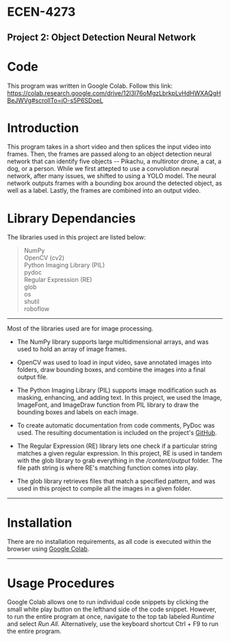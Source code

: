 # ECEN-4273 
## Project 2: Object Detection Neural Network

# Code
This program was written in Google Colab. Follow this link: https://colab.research.google.com/drive/12l3l76oMgzLbrkpLyHdHWXAQgHBeJWVg#scrollTo=jO-s5P6SDoeL

# Introduction
This program takes in a short video and then splices the input video into frames. Then, the frames are passed along to an object detection neural network that can identify five objects -- Pikachu, a multirotor drone, a cat, a dog, or a person. While we first attepted to use a convolution neural network, after many issues, we shifted to using a YOLO model. The neural network outputs frames with a bounding box around the detected object, as well as a label. Lastly, the frames are combined into an output video. 

# Library Dependancies
The libraries used in this project are listed below: 
> NumPy <br>
> OpenCV (cv2) <br>
> Python Imaging Library (PIL) <br>
> pydoc <br>
> Regular Expression (RE) <br>
> glob <br>
> os <br>
> shutil <br>
> roboflow <br>

---

Most of the libraries used are for image processing.
 
* The NumPy library supports large multidimensional arrays, and was used to hold an array of image frames.
 
* OpenCV was used to load in input video, save annotated images into folders, draw bounding boxes, and combine the images into a final output file.
 
* The Python Imaging Library (PIL) supports image modification such as masking, enhancing, and adding text. In this project, we used the Image, ImageFont, and ImageDraw function from PIL library to draw the bounding boxes and labels on each image.
 
* To create automatic documentation from code comments, PyDoc was used. The resulting documentation is included on the project's [GitHub](https://github.com/ICook094/ECEN-4273-Proj2).
 
* The Regular Expression (RE) library lets one check if a particular string matches a given regular expression. In this project, RE is used in tandem with the glob library to grab everything in the */content/output* folder. The file path string is where RE's matching function comes into play.
 
* The glob library retrieves files that match a specified pattern, and was used in this project to compile all the images in a given folder.

---
# Installation

There are no installation requirements, as all code is executed within the browser using [Google Colab](https://colab.research.google.com/drive/12l3l76oMgzLbrkpLyHdHWXAQgHBeJWVg#scrollTo=GAz1XQqsCG3s).

---
# Usage Procedures
Google Colab allows one to run individual code snippets by clicking the small white play button on the lefthand side of the code snippet. However, to run the entire program at once, navigate to the top tab labeled *Runtime* and select *Run All*. Alternatively, use the keyboard shortcut Ctrl + F9 to run the entire program.  
